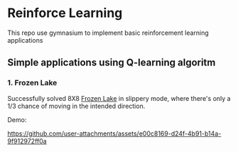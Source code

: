 # Reinforce Learning
This repo use gymnasium to implement basic reinforcement learning applications

## Simple applications using Q-learning algoritm

### 1. Frozen Lake
Successfully solved 8X8 [Frozen Lake](https://www.gymlibrary.dev/environments/toy_text/frozen_lake/) in slippery mode, where there's only a 1/3 chance of moving in the intended direction.

Demo:

https://github.com/user-attachments/assets/e00c8169-d24f-4b91-b14a-9f912972ff0a



